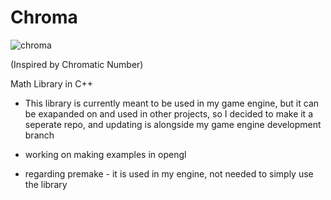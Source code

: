 # Chroma

![chroma](https://github.com/user-attachments/assets/d492cb89-ccae-4070-a6e2-ce44c4a961dd)

(Inspired by Chromatic Number)

Math Library in C++ 

- This library is currently meant to be used in my game engine, but it can be exapanded on and used in other projects, so I decided to make it a seperate repo, and updating is alongside my game engine development branch

- working on making examples in opengl

- regarding premake - it is used in my engine, not needed to simply use the library
